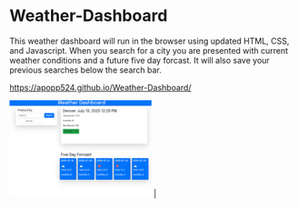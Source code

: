 # Weather-Dashboard

This weather dashboard will run in the browser using updated HTML, CSS, and Javascript. When you search for a city you are presented with current weather conditions and a future five day forcast. It will also save your previous searches below the search bar. 

https://apopp524.github.io/Weather-Dashboard/


<img src="img.png" width="250"> |
